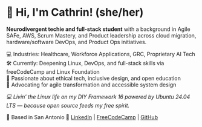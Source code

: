 # 👋 Hi, I'm Cathrin! (she/her)

**Neurodivergent techie and full-stack student** with a background in Agile SAFe, AWS, Scrum Mastery, and Product leadership across cloud migration, hardware/software DevOps, and Product Ops initiatives.

💻 Industries: Healthcare, Workforce Applications, GRC, Proprietary AI Tech  
🛠️ Currently: Deepening Linux, DevOps, and full-stack skills via freeCodeCamp and Linux Foundation  
🌱 Passionate about ethical tech, inclusive design, and open education  
🔁 Advocating for agile transformation and accessible system design

*💻 Livin’ the Linux life on my DIY Framework 16 powered by Ubuntu 24.04 LTS — because open source feeds my free spirit.*

📍 Based in San Antonio
🔗 [LinkedIn](https://www.linkedin.com/in/cathringordonmcdougall) | [FreeCodeCamp](https://www.freecodecamp.org/CathrinMcDTX) | [GitHub](https://github.com/catatwork217)
